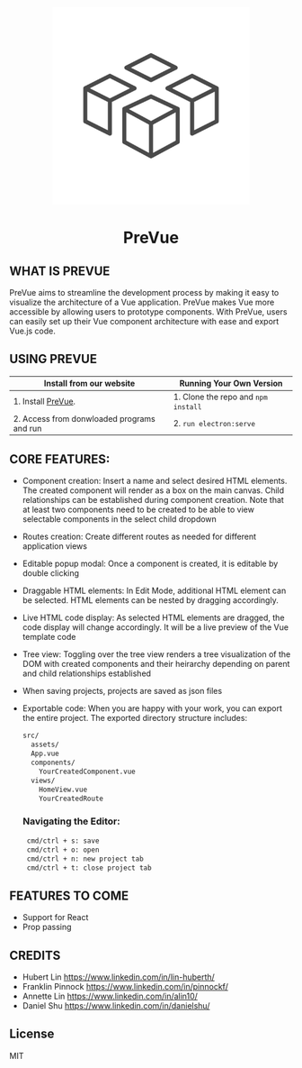 
<p align="center">
  <img width="350" src="src/assets/prevue-large.png?raw=true">
  <h1 align="center">PreVue</h1>
</p>


## WHAT IS PREVUE
PreVue aims to streamline the development process by making it easy to visualize the architecture of a Vue application. PreVue makes Vue more accessible by allowing users to prototype components. With PreVue, users can easily set up their Vue component architecture with ease and export Vue.js code.

## USING PREVUE
| Install from our website| Running Your Own Version |
| ------------- | ------------- |
| 1. Install <a href="https://www.prevue.io/">PreVue</a>. | 1. Clone the repo and ```npm install``` |
| 2. Access from donwloaded programs and run | 2. ```run electron:serve ```

## CORE FEATURES:
  - Component creation: Insert a name and select desired HTML elements. The created component will render as a box on the main canvas. Child relationships can be established during component creation. Note that at least two components need to be created to be able to view selectable components in the select child dropdown 
  - Routes creation: Create different routes as needed for different application views
  - Editable popup modal: Once a component is created, it is editable by double clicking 
  - Draggable HTML elements: In Edit Mode, additional HTML element can be selected. HTML elements can be nested by dragging accordingly.
  - Live HTML code display: As selected HTML elements are dragged, the code display will change accordingly. It will be a live preview of the Vue template code
  - Tree view: Toggling over the tree view renders a tree visualization of the DOM with created components and their heirarchy depending on parent and child relationships established
  - When saving projects, projects are saved as json files
  - Exportable code: When you are happy with your work, you can export the entire project. The exported directory structure includes:
    ```
    src/
      assets/
      App.vue
      components/
        YourCreatedComponent.vue
      views/
        HomeView.vue
        YourCreatedRoute
     ```
  
      ### Navigating the Editor:
         cmd/ctrl + s: save
         cmd/ctrl + o: open
         cmd/ctrl + n: new project tab
         cmd/ctrl + t: close project tab
  
## FEATURES TO COME
- Support for React
- Prop passing

## CREDITS
- Hubert Lin https://www.linkedin.com/in/lin-huberth/
- Franklin Pinnock https://www.linkedin.com/in/pinnockf/
- Annette Lin https://www.linkedin.com/in/alin10/
- Daniel Shu https://www.linkedin.com/in/danielshu/

## License
MIT
